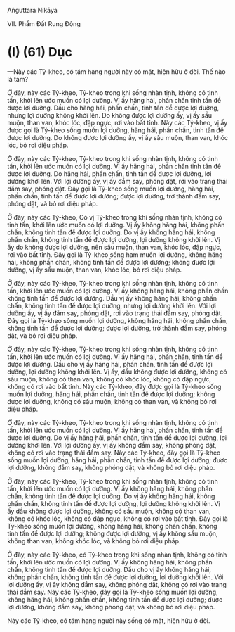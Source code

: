 Aṅguttara Nikāya

VII. Phẩm Ðất Rung Ðộng

# (I) (61) Dục

—Này các Tỷ-kheo, có tám hạng người này có mặt, hiện hữu ở đời. Thế nào là tám?

Ở đây, này các Tỷ-kheo, Tỷ-kheo trong khi sống nhàn tịnh, không có tinh tấn, khởi lên ước muốn có lợi dưỡng. Vị ấy hăng hái, phấn chấn tinh tấn để được lợi dưỡng. Dầu cho hăng hái, phấn chấn, tinh tấn để được lợi dưỡng, nhưng lợi dưỡng không khởi lên. Do không được lợi dưỡng ấy, vị ấy sầu muộn, than van, khóc lóc, đập ngực, rơi vào bất tỉnh. Này các Tỷ-kheo, vị ấy được gọi là Tỷ-kheo sống muốn lợi dưỡng, hăng hái, phấn chấn, tinh tấn để được lợi dưỡng. Do không được lợi dưỡng ấy, vị ấy sầu muộn, than van, khóc lóc, bỏ rơi diệu pháp.

Ở đây, này các Tỷ-kheo, Tỷ-kheo trong khi sống nhàn tịnh, không có tinh tấn, khởi lên ước muốn có lợi dưỡng. Vị ấy hăng hái, phấn chấn tinh tấn để được lợi dưỡng. Do hăng hái, phấn chấn, tinh tấn để được lợi dưỡng, lợi dưỡng khởi lên. Với lợi dưỡng ấy, vị ấy đắm say, phóng dật, rơi vào trạng thái đắm say, phóng dật. Ðây gọi là Tỷ-kheo sống muốn lợi dưỡng, hăng hái, phấn chấn, tinh tấn để được lợi dưỡng; được lợi dưỡng, trở thành đắm say, phóng dật, và bỏ rơi diệu pháp.

Ở đây, này các Tỷ-kheo, Có vị Tỷ-kheo trong khi sống nhàn tịnh, không có tinh tấn, khởi lên ước muốn có lợi dưỡng. Vị ấy không hăng hái, không phấn chấn, không tinh tấn để được lợi dưỡng. Do vị ấy không hăng hái, không phấn chấn, không tinh tấn để được lợi dưỡng, lợi dưỡng không khởi lên. Vị ấy do không được lợi dưỡng, nên sầu muộn, than van, khóc lóc, đập ngực, rơi vào bất tỉnh. Ðây gọi là Tỷ-kheo sống ham muốn lợi dưỡng, không hăng hái, không phấn chấn, không tinh tấn để được lợi dưỡng; không được lợi dưỡng, vị ấy sầu muộn, than van, khóc lóc, bỏ rơi diệu pháp.

Ở đây, này các Tỷ-kheo, Tỷ-kheo trong khi sống nhàn tịnh, không có tinh tấn, khởi lên ước muốn có lợi dưỡng. Vị ấy không hăng hái, không phấn chấn không tinh tấn để được lợi dưỡng. Dầu vị ấy không hăng hái, không phấn chấn, không tinh tấn để được lợi dưỡng, nhưng lợi dưỡng khởi lên. Với lợi dưỡng ấy, vị ấy đắm say, phóng dật, rơi vào trạng thái đắm say, phóng dật. Ðây gọi là Tỷ-kheo sống muốn lợi dưỡng, không hăng hái, không phấn chấn, không tinh tấn để được lợi dưỡng; được lợi dưỡng, trở thành đắm say, phóng dật, và bỏ rơi diệu pháp.

Ở đây, này các Tỷ-kheo, Tỷ-kheo trong khi sống nhàn tịnh, không có tinh tấn, khởi lên ước muốn có lợi dưỡng. Vị ấy hăng hái, phấn chấn, tinh tấn để được lợi dưỡng. Dầu cho vị ấy hăng hái, phấn chấn, tinh tấn để được lợi dưỡng, lợi dưỡng không khởi lên. Vị ấy, dầu không được lợi dưỡng, không có sầu muộn, không có than van, không có khóc lóc, không có đập ngực, không có rơi vào bất tỉnh. Này các Tỷ-kheo, đây được gọi là Tỷ-kheo sống muốn lợi dưỡng, hăng hái, phấn chấn, tinh tấn để được lợi dưỡng; không được lợi dưỡng, không có sầu muộn, không có than van, và không bỏ rơi diệu pháp.

Ở đây, này các Tỷ-kheo, Tỷ-kheo trong khi sống nhàn tịnh, không có tinh tấn, khởi lên ước muốn có lợi dưỡng. Vị ấy hăng hái, phấn chấn, tinh tấn để được lợi dưỡng. Do vị ấy hăng hái, phấn chấn, tinh tấn để được lợi dưỡng, lợi dưỡng khởi lên. Với lợi dưỡng ấy, vị ấy không đắm say, không phóng dật, không có rơi vào trạng thái đắm say. Này các Tỷ-kheo, đây gọi là Tỷ-kheo sống muốn lợi dưỡng, hăng hái, phấn chấn, tinh tấn để được lợi dưỡng; được lợi dưỡng, không đắm say, không phóng dật, và không bỏ rơi diệu pháp.

Ở đây, này các Tỷ-kheo, Tỷ-kheo trong khi sống nhàn tịnh, không có tinh tấn, khởi lên ước muốn có lợi dưỡng. Vị ấy không hăng hái, không phấn chấn, không tinh tấn để được lợi dưỡng. Do vị ấy không hăng hái, không phấn chấn, không tinh tấn để được lợi dưỡng, lợi dưỡng không khởi lên. Vị ấy dầu không được lợi dưỡng, không có sầu muộn, không có than van, không có khóc lóc, không có đập ngực, không có rơi vào bất tỉnh. Ðây gọi là Tỷ-kheo sống muốn lợi dưỡng, không hăng hái, không phấn chấn, không tinh tấn để được lợi dưỡng; không được lợi dưỡng, vị ấy không sầu muộn, không than van, không khóc lóc, và không bỏ rơi diệu pháp.

Ở đây, này các Tỷ-kheo, có Tỷ-kheo trong khi sống nhàn tịnh, không có tinh tấn, khởi lên ước muốn có lợi dưỡng. Vị ấy không hăng hái, không phấn chấn, không tinh tấn để được lợi dưỡng. Dầu cho vị ấy không hăng hái, không phấn chấn, không tinh tấn để được lợi dưỡng, lợi dưỡng khởi lên. Với lợi dưỡng ấy, vị ấy không đắm say, không phóng dật, không có rơi vào trạng thái đắm say. Này các Tỷ-kheo, đây gọi là Tỷ-kheo sống muốn lợi dưỡng, không hăng hái, không phấn chấn, không tinh tấn để được lợi dưỡng; được lợi dưỡng, không đắm say, không phóng dật, và không bỏ rơi diệu pháp.

Này các Tỷ-kheo, có tám hạng người này sống có mặt, hiện hữu ở đời.

